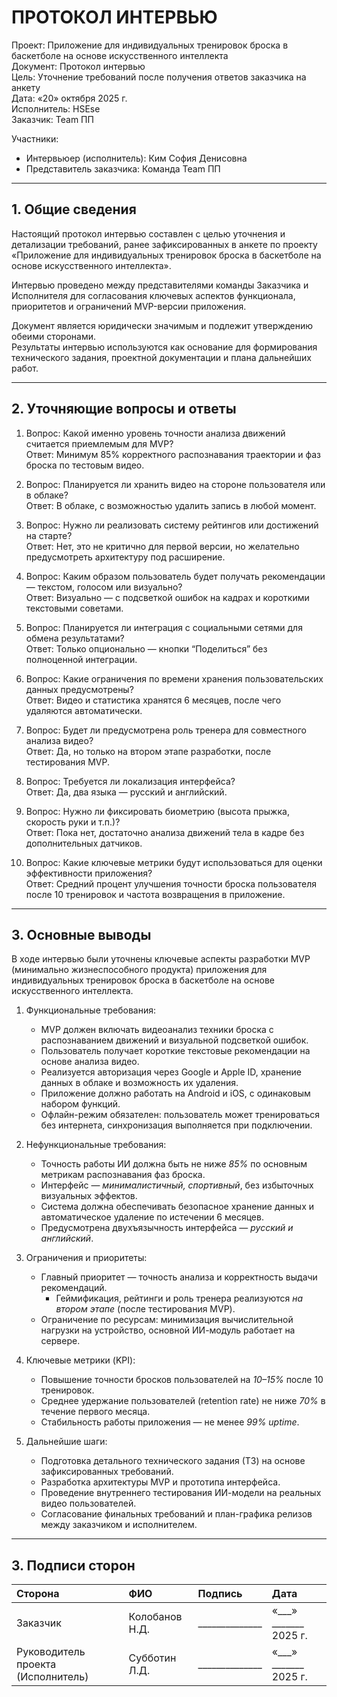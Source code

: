 # ПРОТОКОЛ ИНТЕРВЬЮ

Проект: Приложение для индивидуальных тренировок броска в баскетболе на основе искусственного интеллекта  
Документ: Протокол интервью  
Цель: Уточнение требований после получения ответов заказчика на анкету  
Дата: «20» октября 2025 г.  
Исполнитель: HSEse  
Заказчик: Team ПП

Участники:
- Интервьюер (исполнитель): Ким София Денисовна  
- Представитель заказчика: Команда Team ПП 

---

## 1. Общие сведения

Настоящий протокол интервью составлен с целью уточнения и детализации требований, ранее зафиксированных в анкете по проекту «Приложение для индивидуальных тренировок броска в баскетболе на основе искусственного интеллекта».  

Интервью проведено между представителями команды Заказчика и Исполнителя для согласования ключевых аспектов функционала, приоритетов и ограничений MVP-версии приложения.  

Документ является юридически значимым и подлежит утверждению обеими сторонами.  
Результаты интервью используются как основание для формирования технического задания, проектной документации и плана дальнейших работ.

---

## 2. Уточняющие вопросы и ответы  
1. Вопрос: Какой именно уровень точности анализа движений считается приемлемым для MVP?  
   Ответ: Минимум 85% корректного распознавания траектории и фаз броска по тестовым видео.

2. Вопрос: Планируется ли хранить видео на стороне пользователя или в облаке?  
   Ответ: В облаке, с возможностью удалить запись в любой момент.

3. Вопрос: Нужно ли реализовать систему рейтингов или достижений на старте?  
   Ответ: Нет, это не критично для первой версии, но желательно предусмотреть архитектуру под расширение.

4. Вопрос: Каким образом пользователь будет получать рекомендации — текстом, голосом или визуально?  
   Ответ: Визуально — с подсветкой ошибок на кадрах и короткими текстовыми советами.

5. Вопрос: Планируется ли интеграция с социальными сетями для обмена результатами?  
   Ответ: Только опционально — кнопки “Поделиться” без полноценной интеграции.

6. Вопрос: Какие ограничения по времени хранения пользовательских данных предусмотрены?  
   Ответ: Видео и статистика хранятся 6 месяцев, после чего удаляются автоматически.

7. Вопрос: Будет ли предусмотрена роль тренера для совместного анализа видео?  
   Ответ: Да, но только на втором этапе разработки, после тестирования MVP.

8. Вопрос: Требуется ли локализация интерфейса?  
   Ответ: Да, два языка — русский и английский.

9. Вопрос: Нужно ли фиксировать биометрию (высота прыжка, скорость руки и т.п.)?  
   Ответ: Пока нет, достаточно анализа движений тела в кадре без дополнительных датчиков.

10. Вопрос: Какие ключевые метрики будут использоваться для оценки эффективности приложения?  
    Ответ: Средний процент улучшения точности броска пользователя после 10 тренировок и частота возвращения в приложение.

---

## 3. Основные выводы

В ходе интервью были уточнены ключевые аспекты разработки MVP (минимально жизнеспособного продукта) приложения для индивидуальных тренировок броска в баскетболе на основе искусственного интеллекта.

1. Функциональные требования:
   - MVP должен включать видеоанализ техники броска с распознаванием движений и визуальной подсветкой ошибок.  
   - Пользователь получает короткие текстовые рекомендации на основе анализа видео.  
   - Реализуется авторизация через Google и Apple ID, хранение данных в облаке и возможность их удаления.  
   - Приложение должно работать на Android и iOS, с одинаковым набором функций.  
   - Офлайн-режим обязателен: пользователь может тренироваться без интернета, синхронизация выполняется при подключении.

2. Нефункциональные требования:
   - Точность работы ИИ должна быть не ниже *85%* по основным метрикам распознавания фаз броска.  
   - Интерфейс — *минималистичный, спортивный*, без избыточных визуальных эффектов.  
   - Система должна обеспечивать безопасное хранение данных и автоматическое удаление по истечении 6 месяцев.  
   - Предусмотрена двухъязычность интерфейса — *русский и английский*.

3. Ограничения и приоритеты:
   - Главный приоритет — точность анализа и корректность выдачи рекомендаций.
     - Геймификация, рейтинги и роль тренера реализуются *на втором этапе* (после тестирования MVP).  
   - Ограничение по ресурсам: минимизация вычислительной нагрузки на устройство, основной ИИ-модуль работает на сервере.

4. Ключевые метрики (KPI):
   - Повышение точности бросков пользователей на *10–15%* после 10 тренировок.  
   - Среднее удержание пользователей (retention rate) не ниже *70%* в течение первого месяца.  
   - Стабильность работы приложения — не менее *99% uptime*.

5. Дальнейшие шаги:
   - Подготовка детального технического задания (ТЗ) на основе зафиксированных требований.  
   - Разработка архитектуры MVP и прототипа интерфейса.  
   - Проведение внутреннего тестирования ИИ-модели на реальных видео пользователей.  
   - Согласование финальных требований и план-графика релизов между заказчиком и исполнителем.
   
---

## 3. Подписи сторон

| Сторона | ФИО | Подпись | Дата |
|:--------|:----|:--------|:------|
| Заказчик | Колобанов Н.Д. | ______________ | «___» _______ 2025 г. |
| Руководитель проекта (Исполнитель) | Субботин Л.Д. | ______________ | «___» _______ 2025 г. |
